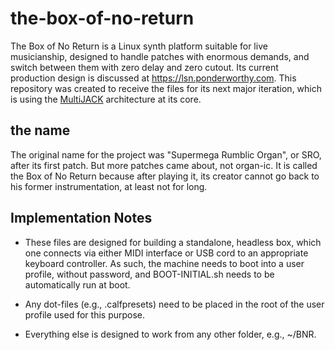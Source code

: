 # the-box-of-no-return

The Box of No Return is a Linux synth platform suitable for live musicianship, designed to handle patches with enormous demands, and switch between 
them with zero delay and zero cutout.  Its current production design is discussed at https://lsn.ponderworthy.com.  This repository was created to 
receive the files for its next major iteration, which is using the [MultiJACK](https://github.com/jebofponderworthy/MultiJACK) architecture at its core.

## the name

The original name for the project was "Supermega Rumblic Organ", or SRO, after its first patch.  But more patches came about, not organ-ic.  It is 
called the Box of No Return because after playing it, its creator cannot go back to his former instrumentation, at least not for long.

## Implementation Notes

* These files are designed for building a standalone, headless box, which 
one connects via either MIDI interface or USB cord to an appropriate keyboard
controller.  As such, the machine needs to boot into a user profile,
without password, and BOOT-INITIAL.sh needs to be automatically run at boot.  

* Any dot-files (e.g., .calfpresets) need to be placed in the root of the user profile 
used for this purpose.

* Everything else is designed to work from any other folder, e.g., ~/BNR.



